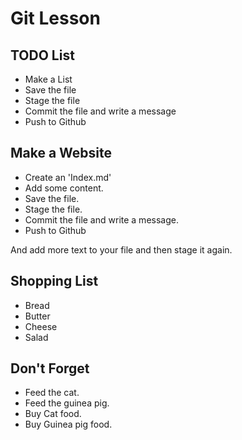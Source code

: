 # Git Lesson

## TODO List

* Make a List
* Save  the file 
* Stage the file
* Commit the file and write a message
* Push to Github

## Make a Website

* Create an 'Index.md'
* Add some content. 
* Save the file. 
* Stage the file. 
* Commit the file and write a message. 
* Push to Github

And add  more text to your file and then stage it again. 

## Shopping List

* Bread
* Butter
* Cheese
* Salad


## Don't Forget 

* Feed the cat.
* Feed the guinea pig. 
* Buy Cat food. 
* Buy Guinea pig food. 
